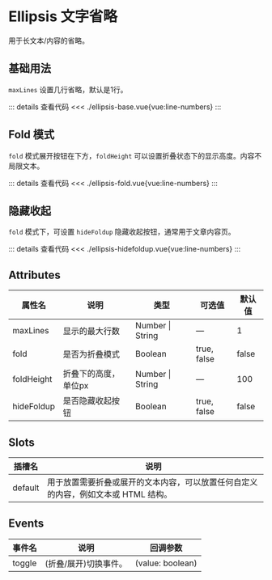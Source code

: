 <script setup>
import ellipsisBase from "./ellipsis-base.vue"
import ellipsisFold from "./ellipsis-fold.vue"
import ellipsisHidefoldup from "./ellipsis-hidefoldup.vue"
</script>

# Ellipsis 文字省略

用于长文本/内容的省略。

## 基础用法

```maxLines``` 设置几行省略，默认是1行。

<ellipsisBase />

::: details 查看代码
<<< ./ellipsis-base.vue{vue:line-numbers}
:::


## Fold 模式

```fold``` 模式展开按钮在下方，```foldHeight``` 可以设置折叠状态下的显示高度。内容不局限文本。

<ellipsisFold />

::: details 查看代码
<<< ./ellipsis-fold.vue{vue:line-numbers}
:::



## 隐藏收起

```fold``` 模式下，可设置 ```hideFoldup``` 隐藏收起按钮，通常用于文章内容页。

<ellipsisHidefoldup />

::: details 查看代码
<<< ./ellipsis-hidefoldup.vue{vue:line-numbers}
:::


## Attributes

<table>
  <thead>
    <tr>
      <th>属性名</th>
      <th>说明</th>
      <th>类型</th>
      <th>可选值</th>
      <th>默认值</th>
    </tr>
  </thead>
  <tbody>
    <tr>
      <td>maxLines</td>
      <td>显示的最大行数</td>
      <td>Number | String</td>
      <td>—</td>
      <td>1</td>
    </tr>
    <tr>
      <td>fold</td>
      <td>是否为折叠模式</td>
      <td>Boolean</td>
      <td>true, false</td>
      <td>false</td>
    </tr>
    <tr>
      <td>foldHeight</td>
      <td>折叠下的高度，单位px</td>
      <td>Number | String</td>
      <td>—</td>
      <td>100</td>
    </tr>
    <tr>
      <td>hideFoldup</td>
      <td>是否隐藏收起按钮</td>
      <td>Boolean</td>
      <td>true, false</td>
      <td>false</td>
    </tr>
  </tbody>
</table>


## Slots

<table>
  <thead>
    <tr>
      <th>插槽名</th>
      <th>说明</th>
    </tr>
  </thead>
  <tbody>
    <tr>
      <td>default</td>
      <td>用于放置需要折叠或展开的文本内容，可以放置任何自定义的内容，例如文本或 HTML 结构。</td>
    </tr>
  </tbody>
</table>


## Events

<table>
  <thead>
    <tr>
      <th>事件名</th>
      <th>说明</th>
	  <th>回调参数</th>
    </tr>
  </thead>
  <tbody>
    <tr>
      <td>toggle</td>
      <td>(折叠/展开)切换事件。</td>
	  <td>(value: boolean)</td>
    </tr>
  </tbody>
</table>
